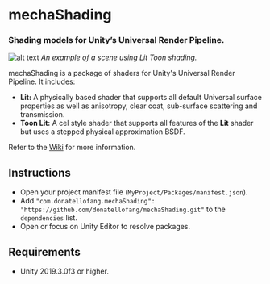 # mechaShading
### Shading models for Unity’s Universal Render Pipeline.

![alt text](https://github.com/Kink3d/kShading/wiki/Images/Home00.png?raw=true)
*An example of a scene using Lit Toon shading.*

mechaShading is a package of shaders for Unity's Universal Render Pipeline. It includes:
- **Lit:** A physically based shader that supports all default Universal surface properties as well as anisotropy, clear coat, sub-surface scattering and transmission.
- **Toon Lit:** A cel style shader that supports all features of the **Lit** shader but uses a stepped physical approximation BSDF.

Refer to the [Wiki](https://github.com/Kink3d/kShading/wiki/Home) for more information.

## Instructions
- Open your project manifest file (`MyProject/Packages/manifest.json`).
- Add `"com.donatellofang.mechaShading": "https://github.com/donatellofang/mechaShading.git"` to the `dependencies` list.
- Open or focus on Unity Editor to resolve packages.

## Requirements
- Unity 2019.3.0f3 or higher.

